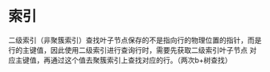 # 索引
二级索引（非聚簇索引）查找叶子节点保存的不是指向行的物理位置的指针，而是行的主键值，因此使用二级索引进行查询行时，需要先获取二级索引叶子节点
对应主键值，再通过这个值去聚簇索引上查找对应的行。（两次b+树查找）	

